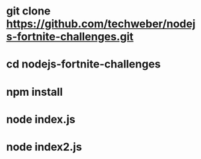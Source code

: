 # git clone https://github.com/techweber/nodejs-fortnite-challenges.git
# cd nodejs-fortnite-challenges
# npm install
# node index.js
# node index2.js
